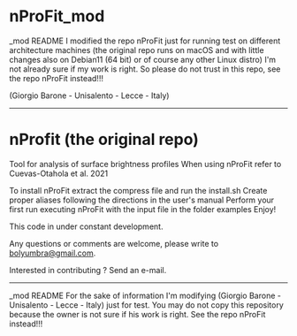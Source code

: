 # nProFit_mod 
_mod README
I modified the repo nProFit  just for running test on different architecture machines (the original repo runs on macOS
and with little changes also on Debian11 (64 bit) or of course any other Linux distro)
I'm not already sure if my work is right.
So please do not trust in this repo, see the repo nProFit instead!!!

(Giorgio Barone - Unisalento - Lecce - Italy) 

______________________________________________________________________________________________
# nProfit   (the original repo)

Tool for analysis of surface brightness profiles
When using nProFit refer to Cuevas-Otahola et al. 2021

To install nProFit extract the compress file and run the install.sh
Create proper aliases following the directions in the user's manual
Perform your first run executing nProFit with the input file in the folder examples
Enjoy!

This code in under constant development.

Any questions or comments are welcome, please write to bolyumbra@gmail.com.

Interested in contributing ? Send an e-mail.

------------------------------------------------------------------------------------------
_mod README
For the sake of information I'm modifying (Giorgio Barone - Unisalento - Lecce - Italy) 
just for test. You may do not copy this repository because the owner is not sure if his work is right.
See the repo nProFit instead!!!
